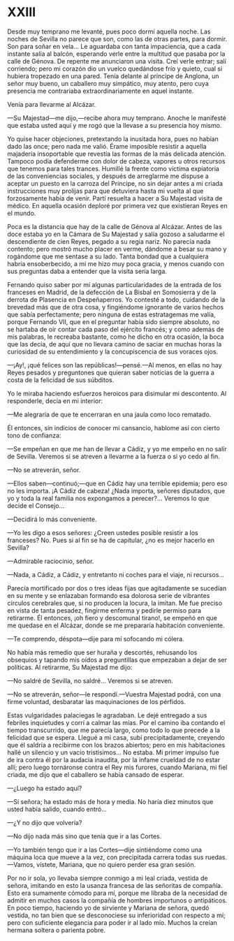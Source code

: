 # XXIII

Desde muy temprano me levanté, pues poco dormí aquella noche. Las noches de
Sevilla no parece que son, como las de otras partes, para dormir. Son para
soñar en vela... Le aguardaba con tanta impaciencia, que a cada instante salía
al balcón, esperando verle entre la multitud que pasaba por la calle de Génova.
De repente me anunciaron una visita. Creí verle entrar; salí corriendo; pero mi
corazón dio un vuelco quedándose frío y quieto, cual si hubiera tropezado en
una pared. Tenía delante al príncipe de Anglona, un señor muy bueno, un
caballero muy simpático, muy atento, pero cuya presencia me contrariaba
extraordinariamente en aquel instante.

Venía para llevarme al Alcázar.

—Su Majestad—me dijo,—recibe ahora muy temprano. Anoche le manifesté que
estaba usted aquí y me rogó que la llevase a su presencia hoy mismo.

Yo quise hacer objeciones, pretextando la inusitada hora, pues no habían dado
las once; pero nada me valió. Érame imposible resistir a aquella majadería
insoportable que revestía las formas de la más delicada atención. Tampoco podía
defenderme con dolor de cabeza, vapores u otros recursos que tenemos para tales
trances. Humillé la frente como víctima expiatoria de las conveniencias
sociales, y después de arreglarme me dispuse a aceptar un puesto en la carroza
del Príncipe, no sin dejar antes a mi criada instrucciones muy prolijas para
que detuviera hasta mi vuelta al que forzosamente había de venir. Partí
resuelta a hacer a Su Majestad visita de médico. En aquella ocasión deploré por
primera vez que existieran Reyes en el mundo.

Poca es la distancia que hay de la calle de Génova al Alcázar. Antes de las
doce estaba yo en la Cámara de Su Majestad y salía gozoso a saludarme el
descendiente de cien Reyes, pegado a su regia nariz. No parecía nada contento;
pero mostró mucho placer en verme, dándome a besar su mano y rogándome que me
sentase a su lado. Tanta bondad que a cualquiera habría ensoberbecido, a mí me
hizo muy poca gracia, y menos cuando con sus preguntas daba a entender que la
visita sería larga.

Fernando quiso saber por mí algunas particularidades de la entrada de los
franceses en Madrid, de la defección de La Bisbal en Somosierra y de la derrota
de Plasencia en Despeñaperros. Yo contesté a todo, cuidando de la brevedad más
que de otra cosa, y fingiéndome ignorante de varios hechos que sabía
perfectamente; pero ninguna de estas estratagemas me valía, porque Fernando
VII, que en el preguntar había sido siempre absoluto, no se hartaba de oír
contar cada paso del ejército francés; y como además de mis palabras, le
recreaba bastante, como he dicho en otra ocasión, la boca que las decía, de
aquí que no llevara camino de saciar en muchas horas la curiosidad de su
entendimiento y la concupiscencia de sus voraces ojos.

—¡Ay!, ¡qué felices son las repúblicas!—pensé.—Al menos, en ellas no hay
Reyes pesados y preguntones que quieran saber noticias de la guerra a costa de
la felicidad de sus súbditos.

Yo le miraba haciendo esfuerzos heroicos para disimular mi descontento. Al
responderle, decía en mi interior:

—Me alegraría de que te encerraran en una jaula como loco rematado.

Él entonces, sin indicios de conocer mi cansancio, hablome así con cierto tono
de confianza:

—Se empeñan en que me han de llevar a Cádiz, y yo me empeño en no salir de
Sevilla. Veremos si se atreven a llevarme a la fuerza o si yo cedo al fin.

—No se atreverán, señor.

—Ellos saben—continuó;—que en Cádiz hay una terrible epidemia; pero eso no
les importa. ¡A Cádiz de cabeza! ¿Nada importa, señores diputados, que yo
y toda la real familia nos expongamos a perecer?... Veremos lo que decide el
Consejo...

—Decidirá lo más conveniente.

—Yo les digo a esos señores: ¿Creen ustedes posible resistir a los franceses?
No. Pues si al fin se ha de capitular, ¿no es mejor hacerlo en Sevilla?

—Admirable raciocinio, señor.

—Nada, a Cádiz, a Cádiz, y entretanto ni coches para el viaje, ni recursos...

Parecía mortificado por dos o tres ideas fijas que agitadamente se sucedían en
su mente y se enlazaban formando esa dolorosa serie de vibrantes círculos
cerebrales que, si no producen la locura, la imitan. Me fue preciso en vista de
tanta pesadez, fingirme enferma y pedirle permiso para retirarme. Él entonces,
¡oh fiero y descomunal tirano!, se empeñó en que me quedase en el Alcázar,
donde se me prepararía habitación conveniente.

—Te comprendo, déspota—dije para mí sofocando mi cólera.

No había más remedio que ser huraña y descortés, rehusando los obsequios
y tapando mis oídos a preguntillas que empezaban a dejar de ser políticas. Al
retirarme, Su Majestad me dijo:

—No saldré de Sevilla, no saldré... Veremos si se atreven.

—No se atreverán, señor—le respondí.—Vuestra Majestad podrá, con una firme
voluntad, desbaratar las maquinaciones de los pérfidos.

Estas vulgaridades palaciegas le agradaban. Le dejé entregado a sus febriles
inquietudes y corrí a calmar las mías. Por el camino iba contando el tiempo
transcurrido, que me parecía largo, como todo lo que precede a la felicidad que
se espera. Llegué a mi casa, subí precipitadamente, creyendo que él saldría
a recibirme con los brazos abiertos; pero en mis habitaciones hallé un silencio
y un vacío tristísimos... No estaba. Mi primer impulso fue de ira contra él por
la audacia inaudita, por la infame crueldad de no estar allí; pero luego
tornáronse contra el Rey mis furores, cuando Mariana, mi fiel criada, me dijo
que el caballero se había cansado de esperar.

—¿Luego ha estado aquí?

—Sí señora; ha estado más de hora y media. No haría diez minutos que usted
había salido, cuando entró...

—¿Y no dijo que volvería?

—No dijo nada más sino que tenía que ir a las Cortes.

—Yo también tengo que ir a las Cortes—dije sintiéndome como una máquina loca
que mueve a la vez, con precipitada carrera todas sus ruedas.—Vamos, vístete,
Mariana, que no quiero perder esa gran sesión.

Por no ir sola, yo llevaba siempre conmigo a mi leal criada, vestida de señora,
imitando en esto la usanza francesa de las señoritas de compañía. Esto era
sumamente cómodo para mí, porque me libraba de la necesidad de admitir en
muchos casos la compañía de hombres importunos o antipáticos. En poco tiempo,
haciendo yo de sirviente y Mariana de señora, quedó vestida, no tan bien que se
desconociese su inferioridad con respecto a mí; pero con suficiente elegancia
para poder ir al lado mío. Muchos la creían hermana soltera o parienta pobre.
